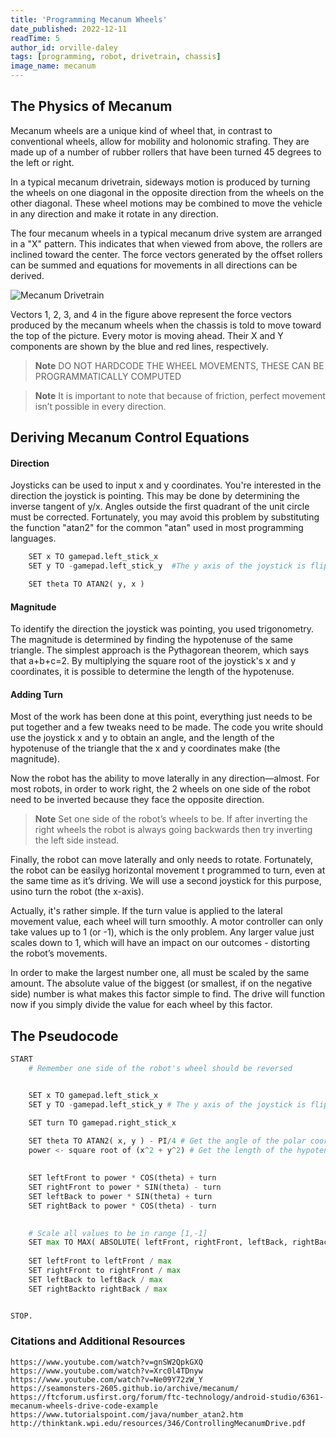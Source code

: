 ```yaml
---
title: 'Programming Mecanum Wheels'
date_published: 2022-12-11
readTime: 5
author_id: orville-daley
tags: [programming, robot, drivetrain, chassis]
image_name: mecanum
---
```

## The Physics of Mecanum
Mecanum wheels are a unique kind of wheel that, in contrast to conventional wheels, allow for mobility and holonomic strafing. They are made up of a number of rubber rollers that have been turned 45 degrees to the left or right.

In a typical mecanum drivetrain, sideways motion is produced by turning the wheels on one diagonal in the opposite direction from the wheels on the other diagonal. These wheel motions may be combined to move the vehicle in any direction and make it rotate in any direction.

The four mecanum wheels in a typical mecanum drive system are arranged in a "X" pattern. This indicates that when viewed from above, the rollers are inclined toward the center. The force vectors generated by the offset rollers can be summed and equations for movements in all directions can be derived. 

<img src="https://gm0.org/en/latest/_images/mecanum-drive-force-diagram.png" alt="Mecanum Drivetrain"
style="margin: auto" />

Vectors 1, 2, 3, and 4 in the figure above represent the force vectors produced by the mecanum wheels when the chassis is told to move toward the top of the picture. Every motor is moving ahead. Their X and Y components are shown by the blue and red lines, respectively.

> **Note**
> DO NOT HARDCODE THE WHEEL MOVEMENTS, THESE CAN BE PROGRAMMATICALLY COMPUTED

> **Note**
> It is important to note that because of friction, perfect movement isn’t possible in every direction.

## Deriving Mecanum Control Equations

#### Direction
Joysticks can be used to input x and y coordinates. You're interested in the direction the joystick is pointing. This may be done by determining the inverse tangent of y/x. Angles outside the first quadrant of the unit circle must be corrected. Fortunately, you may avoid this problem by substituting the function "atan2" for the common "atan" used in most programming languages.

```python
	SET x TO gamepad.left_stick_x
	SET y TO -gamepad.left_stick_y  #The y axis of the joystick is flipped with regards to the cartesian plane.

	SET theta TO ATAN2( y, x )
```
#### Magnitude
To identify the direction the joystick was pointing, you used trigonometry. The magnitude is determined by finding the hypotenuse of the same triangle. The simplest approach is the Pythagorean theorem, which says that a+b+c=2. By multiplying the square root of the joystick's x and y coordinates, it is possible to determine the length of the hypotenuse.

#### Adding Turn
Most of the work has been done at this point, everything just needs to be put together and a few tweaks need to be made. The code you write should use the joystick x and y to obtain an angle, and the length of the hypotenuse of the triangle that the x and y coordinates make (the magnitude).

Now the robot has the ability to move laterally in any direction—almost. For most robots, in order to work right, the 2 wheels on one side of the robot need to be inverted because they face the opposite direction. 

> **Note**
> Set one side of the robot’s wheels to be. If after inverting the right wheels the robot is always going backwards then try inverting the left side instead.

Finally, the robot can move laterally and only needs to rotate. Fortunately, the robot can be easilyg horizontal movement t programmed to turn, even at the same time as it’s driving. We will use a second joystick for this purpose, usino turn the robot (the x-axis).

Actually, it's rather simple. If the turn value is applied to the lateral movement value, each wheel will turn smoothly. A motor controller can only take values up to 1 (or -1), which is the only problem. Any larger value just scales down to 1, which will have an impact on our outcomes - distorting the robot’s movements.

In order to make the largest number one, all must be scaled by the same amount. The absolute value of the biggest (or smallest, if on the negative side) number is what makes this factor simple to find. The drive will function now if you simply divide the value for each wheel by this factor.

## The Pseudocode
``` python
START
	# Remember one side of the robot's wheel should be reversed


	SET x TO gamepad.left_stick_x
	SET y TO -gamepad.left_stick_y # The y axis of the joystick is flipped with regards to the cartesian plane.

	SET turn TO gamepad.right_stick_x

	SET theta TO ATAN2( x, y ) - PI/4 # Get the angle of the polar coordinates for (x,y). Translate -45 degrees
	power <- square root of (x^2 + y^2) # Get the length of the hypotenuse
	
	
	SET leftFront to power * COS(theta) + turn
	SET rightFront to power * SIN(theta) - turn
	SET leftBack to power * SIN(theta) + turn
	SET rightBack to power * COS(theta) - turn

	
	# Scale all values to be in range [1,-1]
	SET max TO MAX( ABSOLUTE( leftFront, rightFront, leftBack, rightBack ) )
 
	SET leftFront to leftFront / max
	SET rightFront to rightFront / max
	SET leftBack to leftBack / max
	SET rightBackto rightBack / max


STOP.
```

### Citations and Additional Resources

```
https://www.youtube.com/watch?v=gnSW2QpkGXQ
https://www.youtube.com/watch?v=Xrc0l4TDnyw
https://www.youtube.com/watch?v=Ne09Y72zW_Y
https://seamonsters-2605.github.io/archive/mecanum/
https://ftcforum.usfirst.org/forum/ftc-technology/android-studio/6361-mecanum-wheels-drive-code-example
https://www.tutorialspoint.com/java/number_atan2.htm
http://thinktank.wpi.edu/resources/346/ControllingMecanumDrive.pdf
```